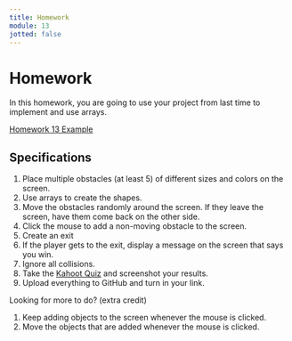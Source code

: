 ```yaml
---
title: Homework
module: 13
jotted: false
---
```


# Homework

In this homework, you are going to use your project from last time to implement and use arrays.

<!--<a href="//youtu.be/0ChP01lq20M" data-lity>Homework 13 Walkthrough</a>-->

<a href="https://github.com/Montana-Media-Arts/120_CreativeCoding1-Fall2021-Samples/tree/main/Homework%2013" target="_new">Homework 13 Example</a>

## Specifications

1. Place multiple obstacles (at least 5) of different sizes and colors on the screen.
2. Use arrays to create the shapes.
3. Move the obstacles randomly around the screen.  If they leave the screen, have them come back on the other side.
4. Click the mouse to add a non-moving obstacle to the screen.
5. Create an exit
6. If the player gets to the exit, display a message on the screen that says you win.
7. Ignore all collisions.
8. Take the <a href="https://kahoot.it/challenge/07351484?challenge-id=84387498-97d5-4d82-ae4e-eabb1c94cf58_1617232106860">Kahoot Quiz</a> and screenshot your results.
9. Upload everything to GitHub and turn in your link.

Looking for more to do? (extra credit)

1. Keep adding objects to the screen whenever the mouse is clicked.
2. Move the objects that are added whenever the mouse is clicked.